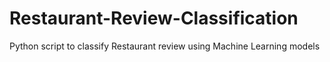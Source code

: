 # Restaurant-Review-Classification
Python script to classify Restaurant review using Machine Learning models 
